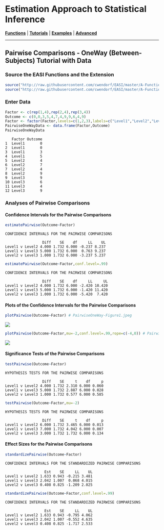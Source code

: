 # Estimation Approach to Statistical Inference

[**Functions**](../../Functions) | 
[**Tutorials**](../../Tutorials) | 
[**Examples**](../../Examples) | 
[**Advanced**](../../Advanced)

---

## Pairwise Comparisons - OneWay (Between-Subjects) Tutorial with Data

### Source the EASI Functions and the Extension

```r
source("http://raw.githubusercontent.com/cwendorf/EASI/master/A-Functions/EASI-Functions.R")
source("http://raw.githubusercontent.com/cwendorf/EASI/master/A-Functions/EASI-Pairwise-Extension.R")
```

### Enter Data

```r
Factor <- c(rep(1,4),rep(2,4),rep(3,4))
Outcome <- c(0,0,3,5,4,7,4,9,9,6,4,9)
Factor <- factor(Factor,levels=c(1,2,3),labels=c("Level1","Level2","Level3"))
PairwiseOneWayData <- data.frame(Factor,Outcome)
PairwiseOneWayData
```
```
   Factor Outcome
1  Level1       0
2  Level1       0
3  Level1       3
4  Level1       5
5  Level2       4
6  Level2       7
7  Level2       4
8  Level2       9
9  Level3       9
10 Level3       6
11 Level3       4
12 Level3       9
```

### Analyses of Pairwise Comparisons

#### Confidence Intervals for the Pairwise Comparisons

```r
estimatePairwise(Outcome~Factor)
```
```
CONFIDENCE INTERVALS FOR THE PAIRWISE COMPARISONS

                 Diff    SE    df     LL    UL
Level1 v Level2 4.000 1.732 6.000 -0.237 8.237
Level1 v Level3 5.000 1.732 6.000  0.763 9.237
Level2 v Level3 1.000 1.732 6.000 -3.237 5.237
```

```r
estimatePairwise(Outcome~Factor,conf.level=.99)
```
```
CONFIDENCE INTERVALS FOR THE PAIRWISE COMPARISONS

                 Diff    SE    df     LL     UL
Level1 v Level2 4.000 1.732 6.000 -2.420 10.420
Level1 v Level3 5.000 1.732 6.000 -1.420 11.420
Level2 v Level3 1.000 1.732 6.000 -5.420  7.420
```

#### Plots of the Confidence Intervals for the Pairwise Comparisons

```r
plotPairwise(Outcome~Factor) # PairwiseOneWay-Figure1.jpeg
```
<kbd><img src="PairwiseOneWay-Figure1.jpeg"></kbd>
```r
plotPairwise(Outcome~Factor,mu=-2,conf.level=.99,rope=c(-4,0)) # PairwiseOneWay-Figure2.jpeg
```
<kbd><img src="PairwiseOneWay-Figure2.jpeg"></kbd>

#### Significance Tests of the Pairwise Comparisons

```r
testPairwise(Outcome~Factor)
```
```
HYPOTHESIS TESTS FOR THE PAIRWISE COMPARISONS

                 Diff    SE     t    df     p
Level1 v Level2 4.000 1.732 2.310 6.000 0.060
Level1 v Level3 5.000 1.732 2.887 6.000 0.028
Level2 v Level3 1.000 1.732 0.577 6.000 0.585
```

```r
testPairwise(Outcome~Factor,mu=-2)
```
```
HYPOTHESIS TESTS FOR THE PAIRWISE COMPARISONS

                 Diff    SE     t    df     p
Level1 v Level2 6.000 1.732 3.465 6.000 0.013
Level1 v Level3 7.000 1.732 4.042 6.000 0.007
Level2 v Level3 3.000 1.732 1.732 6.000 0.134
```

#### Effect Sizes for the Pairwise Comparisons

```r
standardizePairwise(Outcome~Factor)
```
```
CONFIDENCE INTERVALS FOR THE STANDARDIZED PAIRWISE COMPARISONS

                  Est    SE     LL    UL
Level1 v Level2 1.633 0.943 -0.215 3.481
Level1 v Level3 2.042 1.007  0.068 4.015
Level2 v Level3 0.408 0.825 -1.209 2.025
```

```r
standardizePairwise(Outcome~Factor,conf.level=.99)
```
```
CONFIDENCE INTERVALS FOR THE STANDARDIZED PAIRWISE COMPARISONS

                  Est    SE     LL    UL
Level1 v Level2 1.633 0.943 -0.795 4.062
Level1 v Level3 2.042 1.007 -0.552 4.635
Level2 v Level3 0.408 0.825 -1.717 2.533
```
